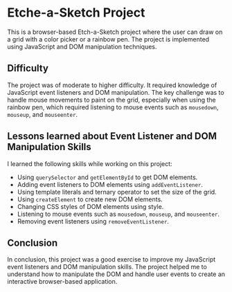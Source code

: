 # Etche-a-Sketch Project

This is a browser-based Etch-a-Sketch project where the user can draw on a grid with a color picker or a rainbow pen. The project is implemented using JavaScript and DOM manipulation techniques.

## Difficulty

The project was of moderate to higher difficulty. It required knowledge of JavaScript event listeners and DOM manipulation. The key challenge was to handle mouse movements to paint on the grid, especially when using the rainbow pen, which required listening to mouse events such as `mousedown`, `mouseup`, and `mouseenter`.

## Lessons learned about Event Listener and DOM Manipulation Skills

I learned the following skills while working on this project:

- Using `querySelector` and `getElementById` to get DOM elements.
- Adding event listeners to DOM elements using `addEventListener`.
- Using template literals and ternary operator to set the size of the grid.
- Using `createElement` to create new DOM elements.
- Changing CSS styles of DOM elements using style.
- Listening to mouse events such as `mousedown`, `mouseup`, and `mouseenter`.
- Removing event listeners using `removeEventListener`.

## Conclusion

In conclusion, this project was a good exercise to improve my JavaScript event listeners and DOM manipulation skills. The project helped me to understand how to manipulate the DOM and handle user events to create an interactive browser-based application.
